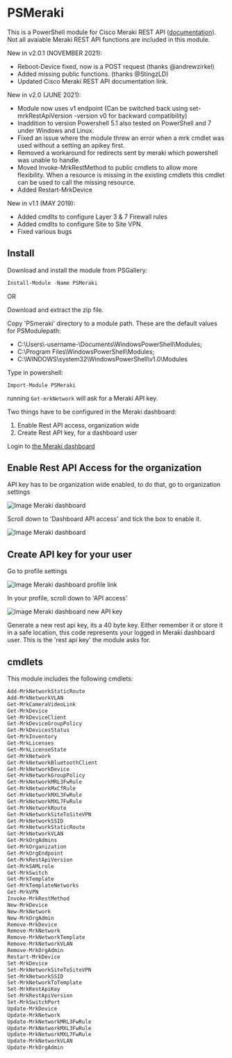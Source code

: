 # PSMeraki

This is a PowerShell module for Cisco Meraki REST API \([documentation](https://developer.cisco.com/meraki/api-v1/#!overview)\). 
Not all avaiable Meraki REST API functions are included in this module.

New in v2.0.1 (NOVEMBER 2021):

- Reboot-Device fixed, now is a POST request (thanks @andrewzirkel)
- Added missing public functions. (thanks @StingzLD)
- Updated Cisco Meraki REST API documentation link. 

New in v2.0 (JUNE 2021):

- Module now uses v1 endpoint (Can be switched back using set-mrkRestApiVersion -version v0 for backward compatibility)
- Inaddition to version Powershell 5.1 also tested on PowerShell and 7 under Windows and Linux. 
- Fixed an issue where the module threw an error when a mrk cmdlet was used without a setting an apikey first. 
- Removed a workaround for redirects sent by meraki which powershell was unable to handle.
- Moved Invoke-MrkRestMethod to public cmdlets to allow more flexibility. When a resource is missing in the existing cmdlets this cmdlet can be used to call the missing resource.  
- Added Restart-MrkDevice

New in v1.1 (MAY 2019):

- Added cmdlts to configure Layer 3 & 7 Firewall rules 
- Added cmdlts to configure Site to Site VPN.
- Fixed various bugs

## Install

Download and install the module from PSGallery:

```powershell
Install-Module -Name PSMeraki
```

OR

Download and extract the zip file.

Copy 'PSmeraki' directory to a module path.
These are the default values for PSModulepath:

- C:\Users\\-username-\Documents\WindowsPowerShell\Modules;
- C:\Program Files\WindowsPowerShell\Modules;
- C:\WINDOWS\system32\WindowsPowerShell\v1.0\Modules

Type in powershell:

`Import-Module PSMeraki`

running `Get-mrkNetwork` will ask for a Meraki API key.

Two things have to be configured in the Meraki dashboard:

1. Enable Rest API access, organization wide
2. Create Rest API key, for a dashboard user

Login to [the Meraki dashboard](https://account.meraki.com/secure/login/dashboard_login)

## Enable Rest API Access for the organization

API key has to be organization wide enabled, to do that, go to organization settings

![Image Meraki dashboard](https://imgur.com/LBzIhK3.png)

Scroll down to 'Dashboard API access' and tick the box to enable it.

![Image Meraki dashboard](https://imgur.com/iOXTiEJ.png)

## Create API key for your user

Go to profile settings

![Image Meraki dashboard profile link](https://imgur.com/ymjzujI.png)

In your profile, scroll down to 'API access'

![Image Meraki dashboard new API key](https://imgur.com/Dbux0J5.png)

Generate a new rest api key, its a 40 byte key.
Either remember it or store it in a safe location, this code represents your logged in Meraki dashboard user.
This is the 'rest api key' the module asks for.

## cmdlets

This module includes the following cmdlets:

```powershell
Add-MrkNetworkStaticRoute
Add-MrkNetworkVLAN
Get-MrkCameraVideoLink
Get-MrkDevice
Get-MrkDeviceClient
Get-MrkDeviceGroupPolicy
Get-MrkDevicesStatus
Get-MrkInventory
Get-MrkLicenses
Get-MrkLicenseState
Get-MrkNetwork
Get-MrkNetworkBluetoothClient
Get-MrkNetworkDevice
Get-MrkNetworkGroupPolicy
Get-MrkNetworkMRL3FwRule
Get-MrkNetworkMxCfRule
Get-MrkNetworkMXL3FwRule
Get-MrkNetworkMXL7FwRule
Get-MrkNetworkRoute
Get-MrkNetworkSiteToSiteVPN
Get-MrkNetworkSSID
Get-MrkNetworkStaticRoute
Get-MrkNetworkVLAN
Get-MrkOrgAdmins
Get-MrkOrganization
Get-MrkOrgEndpoint
Get-MrkRestApiVersion
Get-MrkSAMLrole
Get-MrkSwitch
Get-MrkTemplate
Get-MrkTemplateNetworks
Get-MrkVPN
Invoke-MrkRestMethod
New-MrkDevice
New-MrkNetwork
New-MrkOrgAdmin
Remove-MrkDevice
Remove-MrkNetwork
Remove-MrkNetworkTemplate
Remove-MrkNetworkVLAN
Remove-MrkOrgAdmin
Restart-MrkDevice
Set-MrkDevice
Set-MrkNetworkSiteToSiteVPN
Set-MrkNetworkSSID
Set-MrkNetworkToTemplate
Set-MrkRestApiKey
Set-MrkRestApiVersion
Set-MrkSwitchPort
Update-MrkDevice
Update-MrkNetwork
Update-MrkNetworkMRL3FwRule
Update-MrkNetworkMXL3FwRule
Update-MrkNetworkMXL7FwRule
Update-MrkNetworkVLAN
Update-MrkOrgAdmin
```
